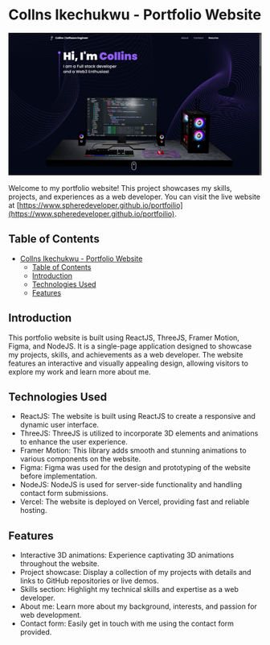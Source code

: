 # Collns Ikechukwu - Portfolio Website

![Portfolio Screenshot](screenshot.png)

Welcome to my portfolio website! This project showcases my skills, projects, and experiences as a web developer. You can visit the live website at [https://www.spheredeveloper.github.io/portfoilio](https://www.spheredeveloper.github.io/portfoilio).

## Table of Contents
- [Collns Ikechukwu - Portfolio Website](#collns-ikechukwu---portfolio-website)
  - [Table of Contents](#table-of-contents)
  - [Introduction](#introduction)
  - [Technologies Used](#technologies-used)
  - [Features](#features)

## Introduction
This portfolio website is built using ReactJS, ThreeJS, Framer Motion, Figma, and NodeJS. It is a single-page application designed to showcase my projects, skills, and achievements as a web developer. The website features an interactive and visually appealing design, allowing visitors to explore my work and learn more about me.

## Technologies Used
- ReactJS: The website is built using ReactJS to create a responsive and dynamic user interface.
- ThreeJS: ThreeJS is utilized to incorporate 3D elements and animations to enhance the user experience.
- Framer Motion: This library adds smooth and stunning animations to various components on the website.
- Figma: Figma was used for the design and prototyping of the website before implementation.
- NodeJS: NodeJS is used for server-side functionality and handling contact form submissions.
- Vercel: The website is deployed on Vercel, providing fast and reliable hosting.

## Features
- Interactive 3D animations: Experience captivating 3D animations throughout the website.
- Project showcase: Display a collection of my projects with details and links to GitHub repositories or live demos.
- Skills section: Highlight my technical skills and expertise as a web developer.
- About me: Learn more about my background, interests, and passion for web development.
- Contact form: Easily get in touch with me using the contact form provided.

